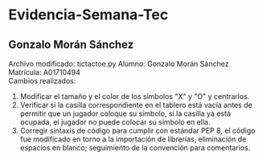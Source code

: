 # Evidencia-Semana-Tec

## Gonzalo Morán Sánchez 
Archivo modificado: tictactoe.py 
Alumno: Gonzalo Morán Sánchez 
Matrícula: A01710494  
Cambios realizados:     
1. Modificar el tamaño y el color de los símbolos "X" y "O" y centrarlos.
2. Verificar si la casilla correspondiente en el tablero está vacía antes de permitir que un jugador coloque su símbolo, si la casilla ya está ocupada, el jugador no puede colocar su símbolo en ella.
3. Corregir sintaxis de código para cumplir con estándar PEP 8, el código fue modificado en torno a la importación de librerías, eliminación de espacios en blanco; seguimiento de la convención para comentarios.  
